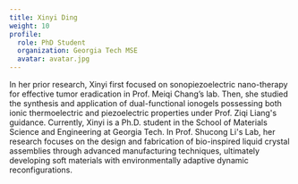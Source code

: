 ```yaml
---
title: Xinyi Ding
weight: 10
profile:
  role: PhD Student
  organization: Georgia Tech MSE
  avatar: avatar.jpg
---
```

In her prior research, Xinyi first focused on sonopiezoelectric nano-therapy for effective tumor eradication in Prof. Meiqi Chang’s lab. Then, she studied the synthesis and application of dual-functional ionogels possessing both ionic thermoelectric and piezoelectric properties under Prof. Ziqi Liang's guidance. Currently, Xinyi is a Ph.D. student in the School of Materials Science and Engineering at Georgia Tech. In Prof. Shucong Li's Lab, her research focuses on the design and fabrication of bio-inspired liquid crystal assemblies through advanced manufacturing techniques, ultimately developing soft materials with environmentally adaptive dynamic reconfigurations.

